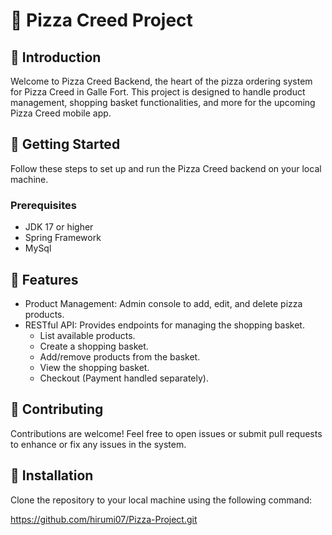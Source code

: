 # 🍕 Pizza Creed Project

## 🍕 Introduction

Welcome to Pizza Creed Backend, the heart of the pizza ordering system for Pizza Creed in Galle Fort. This project is designed to handle product management, shopping basket functionalities, and more for the upcoming Pizza Creed mobile app.

## 🚀 Getting Started

Follow these steps to set up and run the Pizza Creed backend on your local machine.

### Prerequisites

- JDK 17 or higher
- Spring Framework
- MySql

## 🍴 Features

- Product Management: Admin console to add, edit, and delete pizza products.
- RESTful API: Provides endpoints for managing the shopping basket.
  - List available products.
  - Create a shopping basket.
  - Add/remove products from the basket.
  - View the shopping basket.
  - Checkout (Payment handled separately).

## 🤝 Contributing
Contributions are welcome! Feel free to open issues or submit pull requests to enhance or fix any issues in the system.

## 🚀 Installation

Clone the repository to your local machine using the following command:

https://github.com/hirumi07/Pizza-Project.git
